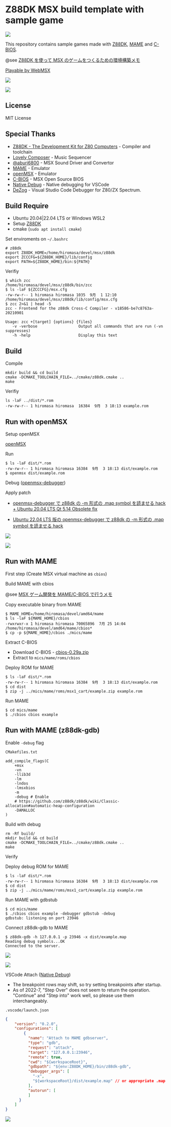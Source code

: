 # Z88DK MSX build template with sample game

![](https://github.com/h1romas4/z88dk-msx-template/workflows/Build/badge.svg)

This repository contains sample games made with [Z88DK](https://github.com/z88dk/z88dk), [MAME](https://www.mamedev.org/) and [C-BIOS](http://cbios.sourceforge.net/).

@see [Z88DK を使って MSX のゲームをつくるための環境構築メモ](https://maple4estry.netlify.app/z88dk-msx/)

[Playable by WebMSX](https://webmsx.org/cbios/?MACHINE=MSX2J&ROM=https://github.com/h1romas4/z88dk-msx-template/releases/download/v1.5.1/example.rom)

![](https://raw.githubusercontent.com/h1romas4/z88dk-msx-template/main/docs/images/ponpon-01.png)

![](https://raw.githubusercontent.com/h1romas4/z88dk-msx-template/main/docs/images/ponpon-02.png)

## License

MIT License

## Special Thanks

- [Z88DK - The Development Kit for Z80 Computers](https://github.com/z88dk/z88dk) - Compiler and toolchain
- [Lovely Composer](https://1oogames.itch.io/lovely-composer) - Music Sequencer
- [@aburi6800](https://github.com/aburi6800/msx-PSGSoundDriver) - MSX Sound Driver and Convertor
- [MAME](https://www.mamedev.org/) - Emulator
- [openMSX](https://openmsx.org/) - Emulator
- [C-BIOS](http://cbios.sourceforge.net/) - MSX Open Source BIOS
- [Native Debug](https://github.com/WebFreak001/code-debug) -  Native debugging for VSCode
- [DeZog](https://github.com/maziac/DeZog) - Visual Studio Code Debugger for Z80/ZX Spectrum.

## Build Require

- Ubuntu 20.04|22.04 LTS or Windows WSL2
- Setup [Z88DK](https://github.com/z88dk/z88dk/wiki/installation#linux--unix)
- cmake (`sudo apt install cmake`)

Set enviroments on `~/.bashrc`

```
# z88dk
export Z88DK_HOME=/home/hiromasa/devel/msx/z88dk
export ZCCCFG=${Z88DK_HOME}/lib/config
export PATH=${Z88DK_HOME}/bin:${PATH}
```

Verifiy

```
$ which zcc
/home/hiromasa/devel/msx/z88dk/bin/zcc
$ ls -laF ${ZCCCFG}/msx.cfg
-rw-rw-r-- 1 hiromasa hiromasa 1035  9月  1 12:10 /home/hiromasa/devel/msx/z88dk/lib/config/msx.cfg
$ zcc 2>&1 | head -5
zcc - Frontend for the z88dk Cross-C Compiler - v18586-be7c8763a-20210901

Usage: zcc +[target] {options} {files}
   -v -verbose                  Output all commands that are run (-vn suppresses)
   -h -help                     Display this text
```

## Build

Compile

```
mkdir build && cd build
cmake -DCMAKE_TOOLCHAIN_FILE=../cmake/z88dk.cmake ..
make
```

Verifiy

```
ls -laF ../dist/*.rom
-rw-rw-r-- 1 hiromasa hiromasa  16384  9月  3 18:13 example.rom
```

## Run with openMSX

Setup openMSX

[openMSX](https://openmsx.org/)

Run

```
$ ls -laF dist/*.rom
-rw-rw-r-- 1 hiromasa hiromasa 16384  9月  3 18:13 dist/example.rom
$ openmsx dist/example.rom
```

Debug ([openmsx-debugger](https://github.com/openMSX/debugger))

Apply patch

-  [openmsx-debugger で z88dk の -m 形式の .map symbol を読ませる hack + Ubuntu 20.04 LTS Qt 5.14 Obsolete fix](https://gist.github.com/h1romas4/5f6579fcaad77cab3413ff437188a2f2)

-  [Ubuntu 22.04 LTS 版の openmsx-debugger で z88dk の -m 形式の .map symbol を読ませる hack](https://gist.github.com/h1romas4/9fdbcd45c4d6bdd87312dc3ca83059be)

![](https://raw.githubusercontent.com/h1romas4/z88dk-msx-template/main/docs/images/openmsx-debugger-02.png)

![](https://raw.githubusercontent.com/h1romas4/z88dk-msx-template/main/docs/images/openmsx-debugger-01.png)

## Run with MAME

First step (Create MSX virtual machine as `cbios`)

Build MAME with cbios

@see [MSX ゲーム開発を MAME/C-BIOS で行うメモ](https://maple4estry.netlify.app/mame-msx-cbios/)

Copy executable binary from MAME

```
$ MAME_HOME=/home/hiromasa/devel/amd64/mame
$ ls -laF ${MAME_HOME}/cbios
-rwxrwxr-x 1 hiromasa hiromasa 70065896  7月 25 14:04 /home/hiromasa/devel/amd64/mame/cbios*
$ cp -p ${MAME_HOME}/cbios ./mics/mame
```

Extract C-BIOS

- Download C-BIOS - [cbios-0.29a.zip](https://sourceforge.net/projects/cbios/files/cbios/0.29/)
- Extract to `mics/mame/roms/cbios`

Deploy ROM for MAME

```
$ ls -laF dist/*.rom
-rw-rw-r-- 1 hiromasa hiromasa 16384  9月  3 18:13 dist/example.rom
$ cd dist
$ zip -j ../mics/mame/roms/msx1_cart/example.zip example.rom
```

Run MAME

```
$ cd mics/mame
$ ./cbios cbios example
```

## Run with MAME (z88dk-gdb)

Enable `-debug` flag

`CMakefiles.txt`

```
add_compile_flags(C
    +msx
    -vn
    -llib3d
    -lm
    -lndos
    -lmsxbios
    -m
    -debug # Enable
    # https://github.com/z88dk/z88dk/wiki/Classic-allocation#automatic-heap-configuration
    -DAMALLOC
)
```

Build with debug

```
rm -Rf build/
mkdir build && cd build
cmake -DCMAKE_TOOLCHAIN_FILE=../cmake/z88dk.cmake ..
make
```

Verify

Deploy debug ROM for MAME

```
$ ls -laF dist/*.rom
-rw-rw-r-- 1 hiromasa hiromasa 16384  9月  3 18:13 dist/example.rom
$ cd dist
$ zip -j ../mics/mame/roms/msx1_cart/example.zip example.rom
```

Run MAME with gdbstub

```
$ cd mics/mame
$ ./cbios cbios example -debugger gdbstub -debug
gdbstub: listening on port 23946
```

Connect z88dk-gdb to MAME

```
$ z88dk-gdb -h 127.0.0.1 -p 23946 -x dist/example.map
Reading debug symbols...OK
Connected to the server.
```

![](https://raw.githubusercontent.com/h1romas4/z88dk-msx-template/main/docs/images/z88dk-gdb-01.png)

![](https://raw.githubusercontent.com/h1romas4/z88dk-msx-template/main/docs/images/z88dk-gdb-02.png)

VSCode Attach ([Native Debug](https://github.com/WebFreak001/code-debug))

- The breakpoint rows may shift, so try setting breakpoints after startup.
- As of 2022-7, "Step Over" does not seem to return the operation. "Continue" and "Step into" work well, so please use them interchangeably.

`.vscode/launch.json`

```json
{
    "version": "0.2.0",
    "configurations": [
        {
          "name": "Attach to MAME gdbserver",
          "type": "gdb",
          "request": "attach",
          "target": "127.0.0.1:23946",
          "remote": true,
          "cwd": "${workspaceRoot}",
          "gdbpath": "${env:Z88DK_HOME}/bin/z88dk-gdb",
          "debugger_args": [
            "-x",
            "${workspaceRoot}/dist/example.map" // or appropriate .map of your project (-m -debug needed!)
          ],
          "autorun": [
          ]
      }
    ]
}
```

![](https://raw.githubusercontent.com/h1romas4/z88dk-msx-template/main/docs/images/z88dk-gdb-03.png)
